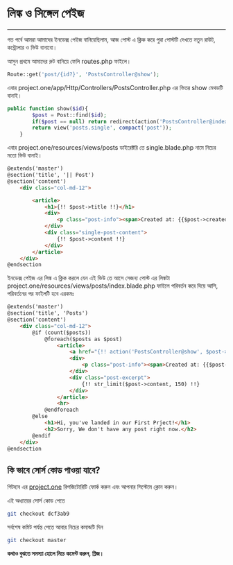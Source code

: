 # লিঙ্ক ও সিঙ্গেল পেইজ
***

গত পর্বে আমরা আমাদের ইনডেক্স পেইজ বানিয়েছিলাম, আজ পোস্ট এ ক্লিক করে পুরা পোস্টটি দেখতে নতুন রাউট, কন্ট্রোলার ও ভিউ বানাবো।

আসুন প্রথমে আমাদের রুট বানিয়ে ফেলি routes.php ফাইলে।

```php
Route::get('post/{id?}', 'PostsController@show');
```

এবার project.one/app/Http/Controllers/PostsController.php এর ভিতর show মেথডটি বানাই।

```php
public function show($id){
        $post = Post::find($id);
        if($post == null) return redirect(action('PostsController@index'));
        return view('posts.single', compact('post'));
    }
```
এবার project.one/resources/views/posts ডাইরেক্টরি তে single.blade.php নামে নিচের মতো ভিউ বানাই।

```html
@extends('master')
@section('title', '|| Post')
@section('content')
    <div class="col-md-12">

        <article>
            <h1>{!! $post->title !!}</h1>
            <div>
                <p class="post-info"><span>Created at: {{$post->created_at->format('d-M-Y')}}</span></p>
            </div>
            <div class="single-post-content">
                {!! $post->content !!}
            </div>
        </article>
    </div>
@endsection
```
ইনডেক্স পেইজ এর লিঙ্ক এ ক্লিক করলে যেন এই ভিউ তে আসে সেজন্য পোস্ট এর লিঙ্কটা project.one/resources/views/posts/index.blade.php ফাইলে পরিবর্তন করে দিয়ে আসি, পরিবর্তনের পর ফাইলটি হবে এরকমঃ

```html
@extends('master')
@section('title', 'Posts')
@section('content')
    <div class="col-md-12">
        @if (count($posts))
            @foreach($posts as $post)
                <article>
                    <a href="{!! action('PostsController@show', $post->id) !!}"><h1>{!! $post->title !!}</h1></a>
                    <div>
                        <p class="post-info"><span>Created at: {{$post->created_at->format('d-M-Y')}}</span></p>
                    </div>
                    <div class="post-excerpt">
                        {!! str_limit($post->content, 150) !!}
                    </div>
                </article>
                <hr>
            @endforeach
        @else
            <h1>Hi, you've landed in our First Prject!</h1>
            <h2>Sorry, We don't have any post right now.</h2>
        @endif
    </div>
@endsection
```

## কি ভাবে সোর্স কোড পাওয়া যাবে?

গিটহাব এর [project.one](https://github.com/robertbiswas/project.one) রিপজিটোরিটি ফোর্ক করুন এবং আপনার সিস্টেমে ক্লোন করুন।

এই অধ্যায়ের সোর্স কোড পেতে
```bash
git checkout dcf3ab9
```

সর্বশেষ কমিট পর্যন্ত পেতে আবার নিচের কমান্ডটি দিন
```bash
git checkout master
```

**কথাও বুঝতে সমস্যা হোলে নিচে কমেন্ট করুন, প্লিজ।**
